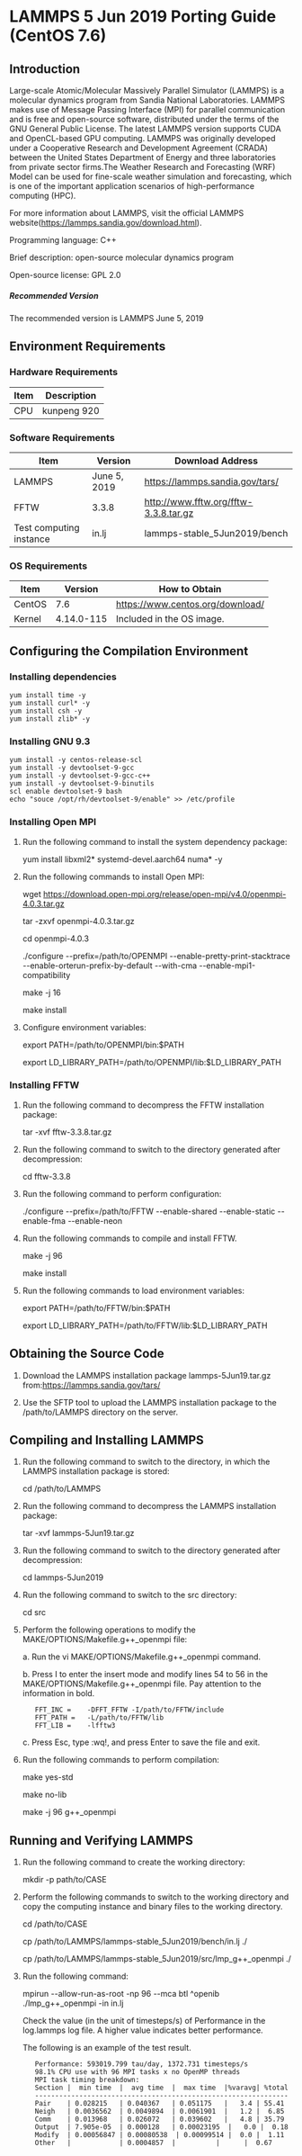 # LAMMPS 5 Jun 2019 Porting Guide (CentOS 7.6)
## Introduction
Large-scale Atomic/Molecular Massively Parallel Simulator (LAMMPS) is a molecular dynamics program from Sandia National Laboratories. LAMMPS makes use of Message Passing Interface (MPI) for parallel communication and is free and open-source software, distributed under the terms of the GNU General Public License. The latest LAMMPS version supports CUDA and OpenCL-based GPU computing. LAMMPS was originally developed under a Cooperative Research and Development Agreement (CRADA) between the United States Department of Energy and three laboratories from private sector firms.The Weather Research and Forecasting (WRF) Model can be used for fine-scale weather simulation and forecasting, which is one of the important application scenarios of high-performance computing (HPC).

For more information about LAMMPS, visit the official LAMMPS website(https://lammps.sandia.gov/download.html).

Programming language: C++

Brief description: open-source molecular dynamics program

Open-source license: GPL 2.0

##### Recommended Version
The recommended version is LAMMPS June 5, 2019
## Environment Requirements
### Hardware Requirements
| Item  | Description |
| ------| ----------- |
| CPU   | kunpeng 920 |
### Software Requirements
| Item  | Version  |  Download Address |
| ----- | ---------|  ---------------- |
| LAMMPS | June 5, 2019 | https://lammps.sandia.gov/tars/ |
| FFTW | 3.3.8 | http://www.fftw.org/fftw-3.3.8.tar.gz |
| Test computing instance | in.lj | lammps-stable_5Jun2019/bench |
### OS Requirements
| Item  | Version  | How to Obtain  |
| ------------ | ------------ | ------------ |
|  CentOS | 7.6  |  https://www.centos.org/download/ |
| Kernel  | 4.14.0-115  |  Included in the OS image. |
## Configuring the Compilation Environment
### Installing dependencies


    yum install time -y
    yum install curl* -y
    yum install csh -y
    yum install zlib* -y
### Installing GNU 9.3


    yum install -y centos-release-scl
    yum install -y devtoolset-9-gcc
    yum install -y devtoolset-9-gcc-c++
    yum install -y devtoolset-9-binutils
    scl enable devtoolset-9 bash
    echo "souce /opt/rh/devtoolset-9/enable" >> /etc/profile
### Installing Open MPI
1. Run the following command to install the system dependency package:


    yum install libxml2* systemd-devel.aarch64 numa* -y
2. Run the following commands to install Open MPI:


    wget https://download.open-mpi.org/release/open-mpi/v4.0/openmpi-4.0.3.tar.gz
    
    tar -zxvf openmpi-4.0.3.tar.gz
    
    cd openmpi-4.0.3
    
    ./configure --prefix=/path/to/OPENMPI --enable-pretty-print-stacktrace --enable-orterun-prefix-by-default  --with-cma --enable-mpi1-compatibility
    
    make -j 16
    
    make install
3. Configure environment variables:

    export PATH=/path/to/OPENMPI/bin:$PATH
    
    export LD_LIBRARY_PATH=/path/to/OPENMPI/lib:$LD_LIBRARY_PATH
### Installing FFTW
1. Run the following command to decompress the FFTW installation package:
   
   tar -xvf fftw-3.3.8.tar.gz
2. Run the following command to switch to the directory generated after decompression:

   cd fftw-3.3.8

3. Run the following command to perform configuration:
   
   ./configure --prefix=/path/to/FFTW --enable-shared --enable-static --enable-fma --enable-neon

4. Run the following commands to compile and install FFTW.

   make -j 96

   make install

5. Run the following commands to load environment variables:
   
   export PATH=/path/to/FFTW/bin:$PATH

   export LD_LIBRARY_PATH=/path/to/FFTW/lib:$LD_LIBRARY_PATH

## Obtaining the Source Code
1. Download the LAMMPS installation package lammps-5Jun19.tar.gz from:https://lammps.sandia.gov/tars/

2. Use the SFTP tool to upload the LAMMPS installation package to the /path/to/LAMMPS directory on the server.

## Compiling and Installing LAMMPS
1. Run the following command to switch to the directory, in which the LAMMPS installation package is stored:
   
   cd /path/to/LAMMPS

2. Run the following command to decompress the LAMMPS installation package:
   
   tar -xvf lammps-5Jun19.tar.gz

3. Run the following command to switch to the directory generated after decompression:
   
   cd lammps-5Jun2019

4. Run the following command to switch to the src directory:
   
   cd src

5. Perform the following operations to modify the MAKE/OPTIONS/Makefile.g++_openmpi file:
   
   a. Run the vi MAKE/OPTIONS/Makefile.g++_openmpi command.

   b. Press I to enter the insert mode and modify lines 54 to 56 in the MAKE/OPTIONS/Makefile.g++_openmpi file. Pay attention to the information in bold.

   ```shell
      FFT_INC =    -DFFT_FFTW -I/path/to/FFTW/include
      FFT_PATH =   -L/path/to/FFTW/lib
      FFT_LIB =    -lfftw3
   ```

   c. Press Esc, type :wq!, and press Enter to save the file and exit.

6. Run the following commands to perform compilation:
   
   make yes-std
   
   make no-lib

   make -j 96 g++_openmpi

## Running and Verifying LAMMPS
1. Run the following command to create the working directory:

   mkdir -p path/to/CASE

2. Perform the following commands to switch to the working directory and copy the computing instance and binary files to the working directory.

   cd /path/to/CASE

   cp /path/to/LAMMPS/lammps-stable_5Jun2019/bench/in.lj ./

   cp /path/to/LAMMPS/lammps-stable_5Jun2019/src/lmp_g++_openmpi ./

3. Run the following command:
   
   mpirun --allow-run-as-root -np 96 --mca btl ^openib ./lmp_g++_openmpi -in in.lj

   Check the value (in the unit of timesteps/s) of Performance in the log.lammps log file. A higher value indicates better performance.

   The following is an example of the test result.

   ```shell
      Performance: 593019.799 tau/day, 1372.731 timesteps/s
      98.1% CPU use with 96 MPI tasks x no OpenMP threads
      MPI task timing breakdown:
      Section |  min time  |  avg time  |  max time  |%varavg| %total
      ---------------------------------------------------------------
      Pair    | 0.028215   | 0.040367   | 0.051175   |   3.4 | 55.41
      Neigh   | 0.0036562  | 0.0049894  | 0.0061901  |   1.2 |  6.85
      Comm    | 0.013968   | 0.026072   | 0.039602   |   4.8 | 35.79
      Output  | 7.905e-05  | 0.000128   | 0.00023195  |   0.0 |  0.18
      Modify  | 0.00056847 | 0.00080538  | 0.00099514 |  0.0 |  1.11
      Other   |            | 0.0004857  |          |      |  0.67
   ```






    






